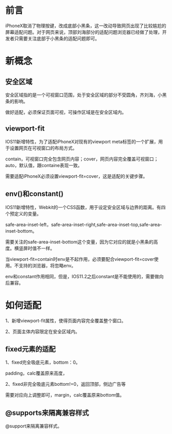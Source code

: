 # 前言

iPhoneX取消了物理按键，改成底部小黑条，这一改动导致网页出现了比较尴尬的屏幕适配问题。对于网页来说，顶部刘海部分的适配问题浏览器已经做了处理，开发者只需要关注底部于小黑条的适配问题即可。

# 新概念

## 安全区域

安全区域指的是一个可视窗口范围，处于安全区域的部分不受圆角，齐刘海，小黑条的影响。

做好适配，必须保证页面可视，可操作区域是在安全区域内。

## viewport-fit

IOS11新增特性，为了适配iPhoneX对现有的viewport meta标签的一个扩展，用于设置网页在可视窗口的布局方式。

contain，可视窗口完全包含网页内容；cover，网页内容完全覆盖可视窗口；auto，默认值，跟containe表现一致。

  需要适配iPhoneX必须设置viewport-fit=cover，这是适配的关键步骤。

## env()和constant()

IOS11新增特性，Webkit的一个CSS函数，用于设定安全区域与边界的距离。有四个预定义的变量。

safe-area-inset-left，safe-area-inset-right,safe-area-inset-top,safe-area-inset-bottom。

需要关注的safe-area-inset-bottom这个变量，因为它对应的就是小黑条的高度。横竖屏时值不一样。

  当viewport-fit=contain时env是不起作用，必须要配合viewport-fit=cover使用。不支持的浏览器，将忽略env。

env和constant作用相同，但是，IOS11.2之后constant是不能使用的，需要做向后兼容。

# 如何适配

1、新增viewport-fit属性，使得页面内容完全覆盖整个窗口。

2、页面主体内容限定在安全区域内。

## fixed元素的适配

1、fixed完全吸底元素，bottom：0。

padding，calc覆盖原来高度，

2、fixed非完全吸底元素bottom!=0，返回顶部，侧边广告等

需要对应向上调整即可，margin，calc覆盖原来bottom值。

## @supports来隔离兼容样式

@support来隔离兼容样式。